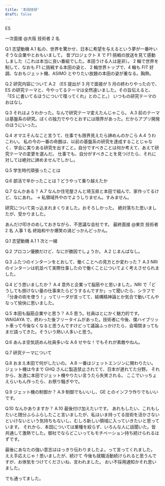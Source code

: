 ```yaml
---
title: '本田技研'
draft: false
---
```


ES

一次面接
@大阪 技術者 2 名

Q.1 志望動機
A.1
私の、世界を驚かせ、日本に希望を与えるという夢が一番叶いそうな企業やとおもいまして。
昔プロジェクト X で F1 挑戦の放送を見て感動しました（これは本当に良い番組でした。本田うける人は是非）。
2 輪で世界を制して、なおも F1 に挑戦する本田の姿と、
2 輪世界トップで、4 輪も FIT 好調、なおもジェット機、ASIMO とやりたい放題の本田の姿が重なる。胸熱。

Q.2 研究内容について
A.2
（ES 提出が 3 月で面接が 5 月の終わりやったので、ES の研究テーマと、今やってるテーマは全然違いました。その旨伝えると、「ES に書いてるほうについて喋ってくれ」とのこと。）
いつもの研究テーマのおはなし

Q.3 それはようわかった。なんで研究テーマ変えたんじゃこら。
A.3 前のテーマは基盤系の研究。ぼくの独力でやりとおすには限界があった。だからアプリ開発のほうにいった。

Q.4 オマエそんなこと言うて、仕事でも限界見えたら諦めんのかこら
A.4 うわこわい。
私の今の一番の命題は、以前の基盤系の研究を達成することじゃなく、学会に実りある研究を出すこと。自分ですべきことは何か考えて、あえて研究テーマの変更を選んだ。
仕事でも、自分がすべきことを見つけたら、それに対しては絶対に諦めませんでしかし。

Q.5 学生時代頑張ったことは

Q.6 部活で辛かったことは？どうやって乗り越えたか

Q.7 なんかある？
A.7 なんか住宅屋さんと埼玉県と本田で組んで、家作ってるけど、なにあれ。
→ 私領域外やのでようしりません。すみません。

研究について突っ込まれまくりました。おそろしかった。
絶対落ちた思いましたが、受かりました。

あんだけ叩きのめしておきながら、不思議な会社です。
最終面接
@東京 技術者 2 名 人事 1 名
終始和やか爆笑の渦どっかんどっかん。

Q.1 志望動機
A.1 1 次と一緒

Q.2 プロコン優勝だけど、なにが勝因でしょうか。
A.2 じまんばなし。

Q.3 ふたつのインターンをとおして、働くことへの見方とか変わった？
A.3 NRI のインターンは机並べて実際仕事したので働くことについてよく考えさせられました。

Q.4 どう思いましたか？
A.4 意外と企業って脳筋やと思いました。NRI で「どうしても捌けない量の仕事来たらどうするんですか」って聞いたら、シラフで「分身の術を使う！」ってリーダが言ってて、結構精神論とか気合で動いてんやなって愉快に思いました。

Q.5 本田も脳筋企業やと思う？
A.5 思う。社員はとにかく魅力的です。
WAIGAYA で、終わった後フリータイムがあった。技術者に今後、僕ハイブリット車って今後なくなると思うんですけどって議論ふっかけたら、会場閉まってもまだ語ってきた。そういう熱い人多いと思う。

Q.6 あんま空気読めん社員多いな
A.6 せやな！でもそれが素敵やねん。

Q.7 研究テーマについて

Q.8 おまえ本田で何がしたいの。
A.8
一番はジェットエンジンに関わりたい。ジェット機は今まで GHQ さんに製造禁止されてて、日本が遅れてた分野。
それから、友達に本田でジェット機やりたい言うたら失笑される。
ここでいっちょえらいもん作ったら、お祭り騒ぎやで。

Q.9 ジェット機の制御か？
A.9 制御でもいいし、GE とのインフラ作りでもいいです。

Q.10 なんかありますか？
A.10
最後付け加えたいです。
あれもしたい、これもしたいと随分ふらふらしたこと言いましたが、私はいま持ってる技術を活かさないといけないという気持ちもないし、むしろ新しい領域に入っていきたいと思っています。
それから、本田については業種を絞らず、いろんな人に話聞いた。皆共通して激熱でした。御社でならどこいってもモチベーション持ち続けられるはずです。

最後にあなたの強い意志ははっきり伝わりましたよ。って言ってくれました。
ええ手応えじゃ！思いましたが、続けて
今後も就職活動続けられると思うんですが、お体気をつけてくださいね、言われました。
おい不採用通知かそれ思いました。

でも通ってました。
